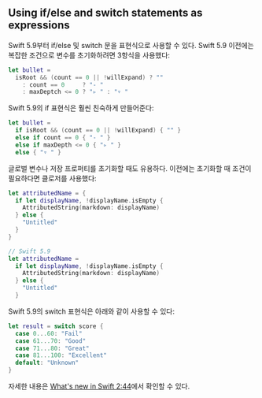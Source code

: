 ## Using if/else and switch statements as expressions

Swift 5.9부터 if/else 및 switch 문을 표현식으로 사용할 수 있다. Swift 5.9 이전에는 복잡한 조건으로 변수를 초기화하려면 3항식을 사용했다:

```swift
let bullet =
  isRoot && (count == 0 || !willExpand) ? ""
    : count == 0     ? "- "
    : maxDeptch <= 0 ? "▹ " : "▿ "
```

Swift 5.9의 if 표현식은 훨씬 친숙하게 만들어준다:

```swift
let bullet =
  if isRoot && (count == 0 || !willExpand) { "" }
  else if count == 0 { "- " }
  else if maxDepth <= 0 { "▹ " }
  else { "▿ " }
```

글로벌 변수나 저장 프로퍼티를 초기화할 때도 유용하다. 이전에는 초기화할 때 조건이 필요하다면 클로저를 사용했다:

```swift
let attributedName = {
  if let displayName, !displayName.isEmpty {
    AttributedString(markdown: displayName)
  } else {
    "Untitled"
  }
}

// Swift 5.9
let attributedName =
  if let displayName, !displayName.isEmpty {
    AttributedString(markdown: displayName)
  } else {
    "Untitled"
  }
```

Swift 5.9의 switch 표현식은 아래와 같이 사용할 수 있다:

```swift
let result = switch score {
  case 0...60: "Fail"
  case 61...70: "Good"
  case 71...80: "Great"
  case 81...100: "Excellent"
  default: "Unknown"
}
```

자세한 내용은 [What's new in Swift 2:44](https://developer.apple.com/videos/play/wwdc2023/10164/?time=164)에서 확인할 수 있다.
